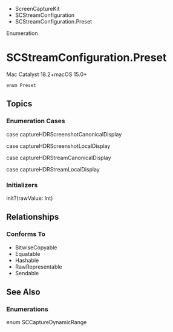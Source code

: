 

- ScreenCaptureKit
- SCStreamConfiguration
-  SCStreamConfiguration.Preset 

Enumeration

# SCStreamConfiguration.Preset

Mac Catalyst 18.2+macOS 15.0+

``` source
enum Preset
```

## Topics

### Enumeration Cases

case captureHDRScreenshotCanonicalDisplay

case captureHDRScreenshotLocalDisplay

case captureHDRStreamCanonicalDisplay

case captureHDRStreamLocalDisplay

### Initializers

init?(rawValue: Int)

## Relationships

### Conforms To

- BitwiseCopyable
- Equatable
- Hashable
- RawRepresentable
- Sendable

## See Also

### Enumerations

enum SCCaptureDynamicRange

